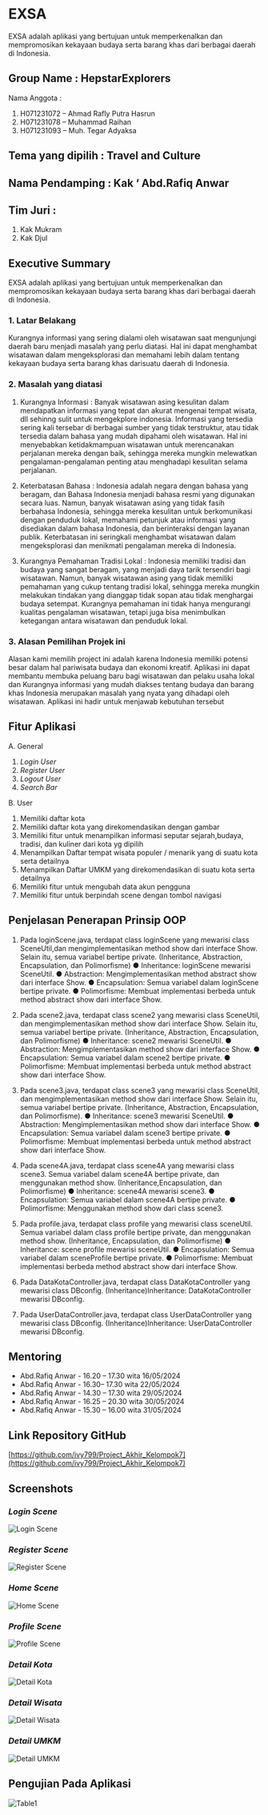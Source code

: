 # EXSA

EXSA adalah aplikasi yang bertujuan untuk memperkenalkan dan mempromosikan kekayaan budaya serta barang khas dari berbagai daerah di Indonesia. 

## Group Name : HepstarExplorers
Nama Anggota :

1. H071231072 – Ahmad Rafly Putra Hasrun
2. H071231078 – Muhammad Raihan
3. H071231093 – Muh. Tegar Adyaksa

## Tema yang dipilih : Travel and Culture
## Nama Pendamping :  Kak ‘ Abd.Rafiq Anwar
## Tim Juri :

  1.  Kak Mukram
  2.  Kak Djul

## Executive Summary
EXSA adalah aplikasi yang bertujuan untuk memperkenalkan dan mempromosikan kekayaan budaya serta barang khas dari berbagai daerah di Indonesia. 

### 1. Latar Belakang
Kurangnya informasi yang sering dialami oleh wisatawan saat mengunjungi daerah baru menjadi masalah yang perlu diatasi. Hal ini dapat menghambat wisatawan dalam mengeksplorasi dan memahami lebih dalam tentang kekayaan budaya serta barang khas darisuatu daerah di Indonesia.


### 2. Masalah yang diatasi
1. Kurangnya Informasi : 
    Banyak wisatawan asing kesulitan dalam mendapatkan informasi yang tepat dan akurat mengenai tempat wisata, dll sehinng sulit untuk mengekplore indonesia. Informasi yang tersedia sering kali tersebar di berbagai sumber yang tidak terstruktur, atau tidak tersedia dalam bahasa yang mudah dipahami oleh wisatawan. Hal ini menyebabkan ketidakmampuan wisatawan untuk merencanakan perjalanan mereka dengan baik, sehingga mereka mungkin melewatkan pengalaman-pengalaman penting atau menghadapi kesulitan selama perjalanan.


2. Keterbatasan Bahasa : 
    Indonesia adalah negara dengan bahasa yang beragam, dan Bahasa Indonesia menjadi bahasa resmi yang digunakan secara luas. Namun, banyak wisatawan asing yang tidak fasih berbahasa Indonesia, sehingga mereka kesulitan untuk berkomunikasi dengan penduduk lokal, memahami petunjuk atau informasi yang disediakan dalam bahasa Indonesia, dan berinteraksi dengan layanan publik. Keterbatasan ini seringkali menghambat wisatawan dalam mengeksplorasi dan menikmati pengalaman mereka di Indonesia.



3. Kurangnya Pemahaman Tradisi Lokal : 
    Indonesia memiliki tradisi dan budaya yang sangat beragam, yang menjadi daya tarik tersendiri bagi wisatawan. Namun, banyak wisatawan asing yang tidak memiliki pemahaman yang cukup tentang tradisi lokal, sehingga mereka mungkin melakukan tindakan yang dianggap tidak sopan atau tidak menghargai budaya setempat. Kurangnya pemahaman ini tidak hanya mengurangi kualitas pengalaman wisatawan, tetapi juga bisa menimbulkan ketegangan antara wisatawan dan penduduk lokal.


### 3. Alasan Pemilihan Projek ini
Alasan kami memilih project ini adalah karena Indonesia memiliki potensi besar dalam hal pariwisata budaya dan ekonomi kreatif. Aplikasi ini dapat membantu membuka peluang baru bagi wisatawan dan pelaku usaha lokal dan Kurangnya informasi yang mudah diakses tentang budaya dan barang khas Indonesia merupakan masalah yang nyata yang dihadapi oleh wisatawan. Aplikasi ini hadir untuk menjawab kebutuhan tersebut

## Fitur Aplikasi
A. General
  1. *Login User*
  2. *Register User*
  3. *Logout User*
  4. *Search Bar*

B. User
  1. Memiliki daftar kota 
  2. Memiliki daftar kota yang direkomendasikan dengan gambar
  3. Memiliki fitur untuk menampilkan informasi seputar sejarah,budaya, tradisi, dan kuliner dari kota yg dipilih
  4. Menampilkan Daftar tempat wisata populer / menarik yang di suatu kota serta detailnya
  5. Menampilkan Daftar UMKM yang direkomendasikan di suatu kota serta detailnya
  6. Memiliki fitur untuk mengubah data akun pengguna
  7. Memiliki fitur untuk berpindah scene dengan tombol navigasi

## Penjelasan Penerapan Prinsip OOP
1. Pada loginScene.java, terdapat class loginScene yang mewarisi class SceneUtil,dan mengimplementasikan method show dari interface Show. Selain itu, semua variabel bertipe private. (Inheritance, Abstraction, Encapsulation, dan Polimorfisme)
● Inheritance: loginScene mewarisi SceneUtil.
● Abstraction: Mengimplementasikan method abstract show dari interface Show.
● Encapsulation: Semua variabel dalam loginScene bertipe private.
● Polimorfisme: Membuat implementasi berbeda untuk method abstract show dari interface Show.

2. Pada scene2.java, terdapat class scene2 yang mewarisi class SceneUtil, dan mengimplementasikan method show dari interface Show. Selain itu, semua variabel bertipe private. (Inheritance, Abstraction, Encapsulation, dan Polimorfisme)
● Inheritance: scene2 mewarisi SceneUtil.
● Abstraction: Mengimplementasikan method show dari interface Show.
● Encapsulation: Semua variabel dalam scene2 bertipe private.
● Polimorfisme: Membuat implementasi berbeda untuk method abstract show dari interface Show.

3. Pada scene3.java, terdapat class scene3 yang mewarisi class SceneUtil, dan mengimplementasikan method show dari interface Show. Selain itu, semua variabel bertipe private. (Inheritance, Abstraction, Encapsulation, dan Polimorfisme).
● Inheritance: scene3 mewarisi SceneUtil.
● Abstraction: Mengimplementasikan method show dari interface Show.
● Encapsulation: Semua variabel dalam scene3 bertipe private.
● Polimorfisme: Membuat implementasi berbeda untuk method abstract show dari
interface Show.

4. Pada scene4A.java, terdapat class scene4A yang mewarisi class scene3. Semua variabel dalam scene4A bertipe private, dan menggunakan method show. (Inheritance,Encapsulation, dan Polimorfisme)
● Inheritance: scene4A mewarisi scene3.
● Encapsulation: Semua variabel dalam scene4A bertipe private.
● Polimorfisme: Menggunakan method show dari class scene3.

5. Pada profile.java, terdapat class profile yang mewarisi class sceneUtil. Semua variabel dalam class profile bertipe private, dan menggunakan method show. (Inheritance, Encapsulation, dan Polimorfisme)
● Inheritance: scene profile mewarisi sceneUtil.
● Encapsulation: Semua variabel dalam sceneProfile bertipe private.
● Polimorfisme: Membuat implementasi berbeda method abstract show dari interface Show.

6. Pada DataKotaController.java, terdapat class DataKotaController yang mewarisi class DBconfig. (Inheritance)Inheritance: DataKotaController mewarisi DBconfig.

7. Pada UserDataController.java, terdapat class UserDataController yang mewarisi class DBconfig. (Inheritance)Inheritance: UserDataController mewarisi DBconfig.

## Mentoring
- Abd.Rafiq Anwar - 16.20 – 17.30 wita 16/05/2024
- Abd.Rafiq Anwar - 16.30– 17.30 wita 22/05/2024
- Abd.Rafiq Anwar - 14.30 – 17.30 wita 29/05/2024
- Abd.Rafiq Anwar - 16.25 – 20.30 wita 30/05/2024
- Abd.Rafiq Anwar - 15.30 – 16.00 wita 31/05/2024

## Link Repository GitHub
[https://github.com/ivy799/Project_Akhir_Kelompok7](https://github.com/ivy799/Project_Akhir_Kelompok7)

## Screenshots
### *Login Scene*
![Login Scene](https://github.com/ivy799/Project_Akhir_Kelompok7/blob/main/readme/login.png)

### *Register Scene*
![Register Scene](https://github.com/ivy799/Project_Akhir_Kelompok7/blob/main/readme/register.png)

### *Home Scene*
![Home Scene](https://github.com/ivy799/Project_Akhir_Kelompok7/blob/main/readme/home.png)

### *Profile Scene*
![Profile Scene](https://github.com/ivy799/Project_Akhir_Kelompok7/blob/main/readme/profil.png)

### *Detail Kota*
![Detail Kota](https://github.com/ivy799/Project_Akhir_Kelompok7/blob/main/readme/scene1.png)

### *Detail Wisata*
![Detail Wisata](https://github.com/ivy799/Project_Akhir_Kelompok7/blob/main/readme/scene2A.png)

### *Detail UMKM*
![Detail UMKM](https://github.com/ivy799/Project_Akhir_Kelompok7/blob/main/readme/scene2B.png)

## Pengujian Pada Aplikasi
![Table1](https://github.com/ivy799/Project_Akhir_Kelompok7/blob/main/readme/table.jpg)

